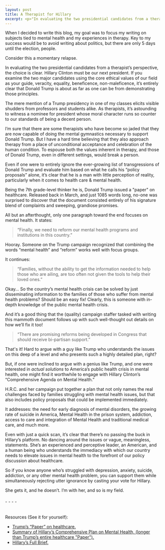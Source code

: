```yaml
---
layout: post
title: A Therapist for Hillary
excerpt: <p>"In evaluating the two presidential candidates from a therapist’s perspective, the choice is clear. Hillary Clinton must be our next president."</p>
---
```


When I decided to write this blog, my goal was to focus my writing on subjects tied to mental health and my experiences in therapy. Key to my success would be to avoid writing about politics, but there are only 5 days until the election, people.

Consider this a momentary relapse.

In evaluating the two presidential candidates from a therapist’s perspective, the choice is clear. Hillary Clinton must be our next president. If you examine the two major candidates using the core ethical values of our field as your guide, veracity, equality, beneficence, non-maleficence, it’s entirely clear that Donald Trump is about as far as one can be from demonstrating those principles.

The mere mention of a Trump presidency in one of my classes elicits visible shudders from professors and students alike. As therapists, it’s astounding to witness a nominee for president whose moral character runs so counter to our standards of being a decent person.

I’m sure that there are some therapists who have become so jaded that they are now capable of doing the mental gymnastics necessary to support Donald Trump. But I have a hard time believing that they also approach therapy from a place of unconditional acceptance and celebration of the human condition. To espouse both the values inherent in therapy, and those of Donald Trump, even in different settings, would break a person.

Even if one were to entirely ignore the ever-growing list of transgressions of Donald Trump and evaluate him based on what he calls his “policy proposals” alone, it’s clear that he is a man with little perception of reality, particularly when it comes to health care & mental health.

Being the 7th grade-level thinker he is, Donald Trump issued a "paper" on healthcare. Released back in March, and just 1085 words long, no-one was surprised to discover that the document consisted entirely of his signature blend of complaints and sweeping, grandiose promises.

All but an afterthought, only one paragraph toward the end focuses on mental health. It states:

<blockquote>“Finally, we need to reform our mental health programs and institutions in this country.”</blockquote>

Hooray. Someone on the Trump campaign recognized that combining the words “mental health” and “reform” works well with focus groups.

It continues:
<blockquote>“Families, without the ability to get the information needed to help those who are ailing, are too often not given the tools to help their loved ones.”</blockquote>

Okay… So the country’s mental health crisis can be solved by just disseminating information to the families of those who suffer from mental health problems? Should be an easy fix! Clearly, this is someone with in-depth knowledge of the public mental health crisis.

And it’s a good thing that the (quality) campaign staffer tasked with writing this mammoth document follows up with such well-thought out details on how we’ll fix it too!

<blockquote>“There are promising reforms being developed in Congress that should receive bi-partisan support.”</blockquote>

That's it! Hard to argue with a guy like Trump who understands the issues on this deep of a level and who presents such a highly detailed plan, right?

But, if one were inclined to argue with a genius like Trump, and one were interested in <i>actual solutions</i> to America’s public health crisis in mental health, one might find it worthwhile to engage with Hillary Clinton’s “Comprehensive Agenda on Mental Health.”

H.R.C. and her campaign put together a plan that not only names the real challenges faced by families struggling with mental health issues, but that also includes policy proposals that could be implemented immediately.

It addresses: the need for early diagnosis of mental disorders, the growing rate of suicide in America, Mental Health in the prison system, addiction, access to care and integration of Mental Health and traditional medical care, and much more.

Even with just a quick scan, it’s clear that there’s no passing the buck in Hillary’s platform. No dancing around the issues or vague, meaningless, statements. She’s an experienced and perceptive leader, an American, and a human being who understands the immediacy with which our country needs to elevate issues in mental health to the forefront of our policy discussion about healthcare.

So if you know anyone who’s struggled with depression, anxiety, suicide, addiction, or any other mental health problem, you can support them while simultaneously rejecting utter ignorance by casting your vote for Hillary.

She gets it, and he doesn’t. I’m with her, and so is my field.

<h6> - - - - </h6>

Resources (See it for yourself):

- <a href="https://assets.donaldjtrump.com/HCReformPaper.pdf" target="blank"> Trump’s “Paper” on healthcare.</a>
- <a href="https://www.hillaryclinton.com/issues/mental-health/" target="blank"> Summary of Hillary’s Comprehensive Plan on Mental Health, (longer than Trump’s entire healthcare "Paper").</a>
- <a href="https://www.hillaryclinton.com/briefing/factsheets/2016/08/29/hillary-clintons-comprehensive-agenda-on-mental-health/" target="blank"> Hillary’s Full Brief.</a>
